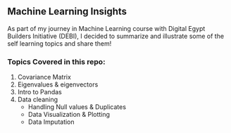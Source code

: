## Machine Learning Insights 
As part of my journey in Machine Learning course with Digital Egypt Builders Initiative (DEBI), I decided to summarize and illustrate some of the self learning topics and share them!
### Topics Covered in this repo:
1. Covariance Matrix
2. Eigenvalues & eigenvectors
3. Intro to Pandas
4. Data cleaning 
      - Handling Null values & Duplicates
      - Data Visualization & Plotting 
      - Data Imputation 
